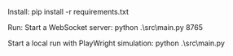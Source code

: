 Install: 
pip install -r requirements.txt

Run:
Start a WebSocket server: 
    python .\src\main.py 8765

Start a local run with PlayWright simulation:
    python .\src\main.py
